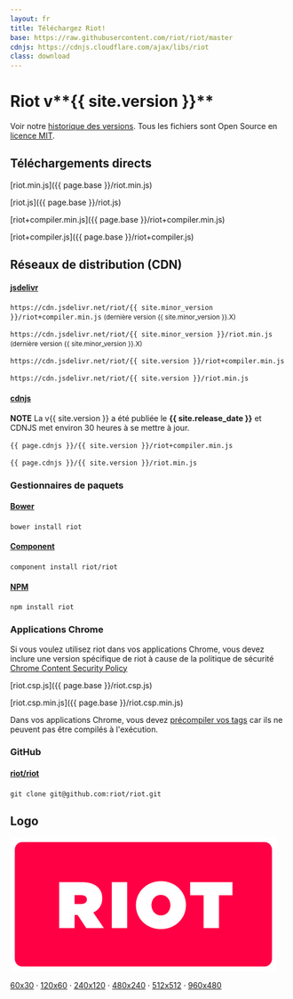 ```yaml
---
layout: fr
title: Téléchargez Riot!
base: https://raw.githubusercontent.com/riot/riot/master
cdnjs: https://cdnjs.cloudflare.com/ajax/libs/riot
class: download
---
```


# Riot v**{{ site.version }}**

Voir notre [historique des versions](/fr/release-notes). Tous les fichiers sont Open Source en [licence MIT](/license/).

## Téléchargements directs

[riot.min.js]({{ page.base }}/riot.min.js)

[riot.js]({{ page.base }}/riot.js)

[riot+compiler.min.js]({{ page.base }}/riot+compiler.min.js)

[riot+compiler.js]({{ page.base }}/riot+compiler.js)


## Réseaux de distribution (CDN)


#### [jsdelivr](http://www.jsdelivr.com/#!riot)


`https://cdn.jsdelivr.net/riot/{{ site.minor_version }}/riot+compiler.min.js` <small>(dernière version {{ site.minor_version }}.X)</small>

`https://cdn.jsdelivr.net/riot/{{ site.minor_version }}/riot.min.js` <small>(dernière version {{ site.minor_version }}.X)</small>

`https://cdn.jsdelivr.net/riot/{{ site.version }}/riot+compiler.min.js`

`https://cdn.jsdelivr.net/riot/{{ site.version }}/riot.min.js`


#### [cdnjs](https://cdnjs.com/libraries/riot)

**NOTE** La v{{ site.version }} a été publiée le **{{ site.release_date }}** et CDNJS met environ 30 heures à se mettre à jour.


`{{ page.cdnjs }}/{{ site.version }}/riot+compiler.min.js`

`{{ page.cdnjs }}/{{ site.version }}/riot.min.js`


### Gestionnaires de paquets

#### [Bower](http://bower.io/search/?q=riot.js)

`bower install riot`

#### [Component](http://component.github.io/?q=riot)

`component install riot/riot`

#### [NPM](https://www.npmjs.com/package/riot)

`npm install riot`

### Applications Chrome

Si vous voulez utilisez riot dans vos applications Chrome, vous devez inclure une version spécifique de riot à cause de la politique de sécurité [Chrome Content Security Policy](https://github.com/riot/riot/issues/1076)

[riot.csp.js]({{ page.base }}/riot.csp.js)

[riot.csp.min.js]({{ page.base }}/riot.csp.min.js)

Dans vos applications Chrome, vous devez [précompiler vos tags](/guide/compiler/#pre-compilation) car ils ne peuvent pas être compilés à l'exécution.

### GitHub

#### [riot/riot](https://github.com/riot/riot)

`git clone git@github.com:riot/riot.git`

## Logo

![](/img/logo/riot480x.png)

[60x30](/img/logo/riot60x.png) &middot;
[120x60](/img/logo/riot120x.png) &middot;
[240x120](/img/logo/riot240x.png) &middot;
[480x240](/img/logo/riot480x.png) &middot;
[512x512](/img/logo/square.png) &middot;
[960x480](/img/logo/riot960x.png)
